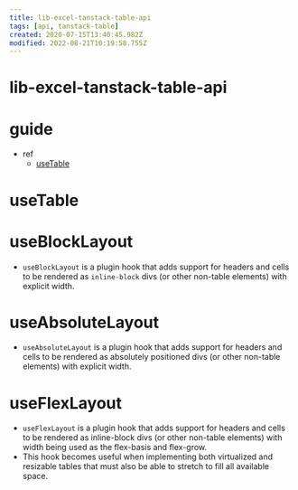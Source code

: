 ```yaml
---
title: lib-excel-tanstack-table-api
tags: [api, tanstack-table]
created: 2020-07-15T13:40:45.982Z
modified: 2022-08-21T10:19:58.755Z
---
```


# lib-excel-tanstack-table-api

# guide

- ref
  - [useTable](https://react-table.tanstack.com/docs/api/useTable)

# useTable

# useBlockLayout

- `useBlockLayout` is a plugin hook that adds support for headers and cells to be rendered as `inline-block` divs (or other non-table elements) with explicit width. 

# useAbsoluteLayout

- `useAbsoluteLayout` is a plugin hook that adds support for headers and cells to be rendered as absolutely positioned divs (or other non-table elements) with explicit width. 

# useFlexLayout

- `useFlexLayout` is a plugin hook that adds support for headers and cells to be rendered as inline-block divs (or other non-table elements) with width being used as the flex-basis and flex-grow. 
- This hook becomes useful when implementing both virtualized and resizable tables that must also be able to stretch to fill all available space.
